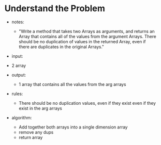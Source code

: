 # Understand the Problem
- notes:
  - "Write a method that takes two Arrays as arguments, and returns an Array that contains all of the values from the argument Arrays. There should be no duplication of values in the returned Array, even if there are duplicates in the original Arrays."

- input:
 - 2 array

- output:
  - 1 array that contains all the values from the arg arrays

- rules:
  - There should be no duplication values, even if they exist
    even if they exist in the arg arrays

- algorithm:
  - Add together both arrays into a single dimension array
  - remove any dups
  - return array
